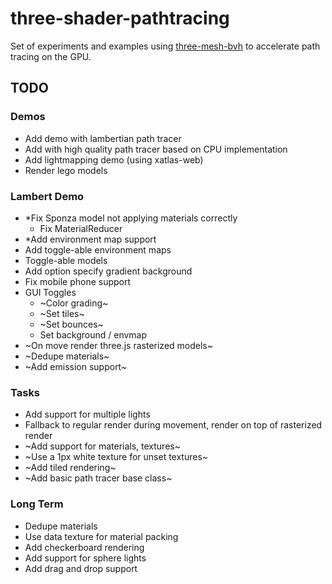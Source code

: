 # three-shader-pathtracing

Set of experiments and examples using [three-mesh-bvh](https://github.com/gkjohnson/three-mesh-bvh) to accelerate path tracing on the GPU.

## TODO

### Demos
- Add demo with lambertian path tracer
- Add with high quality path tracer based on CPU implementation
- Add lightmapping demo (using xatlas-web)
- Render lego models

### Lambert Demo
- *Fix Sponza model not applying materials correctly
  - Fix MaterialReducer
- *Add environment map support
- Add toggle-able environment maps
- Toggle-able models
- Add option specify gradient background
- Fix mobile phone support
- GUI Toggles
  - ~Color grading~
  - ~Set tiles~
  - ~Set bounces~
  - Set background / envmap
- ~On move render three.js rasterized models~
- ~Dedupe materials~
- ~Add emission support~

### Tasks
- Add support for multiple lights
- Fallback to regular render during movement, render on top of rasterized render
- ~Add support for materials, textures~
- ~Use a 1px white texture for unset textures~
- ~Add tiled rendering~
- ~Add basic path tracer base class~

### Long Term
- Dedupe materials
- Use data texture for material packing
- Add checkerboard rendering
- Add support for sphere lights
- Add drag and drop support
